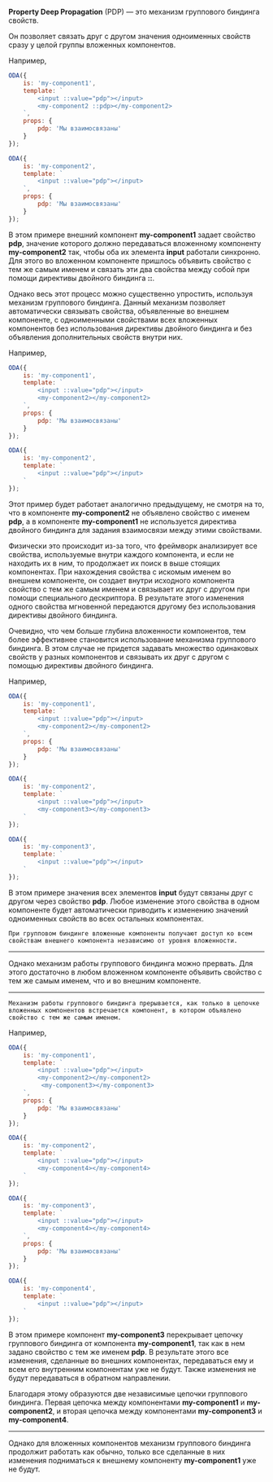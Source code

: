 ﻿**Property Deep Propagation** (PDP) — это механизм группового биндинга свойств.

Он позволяет связать друг с другом значения одноименных свойств сразу у целой группы вложенных компонентов.

Например,

```javascript _run_line_edit_[my-component1.js]
ODA({
    is: 'my-component1',
    template: `
        <input ::value="pdp"></input>
        <my-component2 ::pdp></my-component2>
    `,
    props: {
        pdp: 'Мы взаимосвязаны'
    }
});

ODA({
    is: 'my-component2',
    template: `
        <input ::value="pdp"></input>
    `,
    props: {
        pdp: 'Мы взаимосвязаны'
    }
});
```

В этом примере внешний компонент **my-component1** задает свойство **pdp**, значение которого должно передаваться вложенному компоненту **my-component2** так, чтобы оба их элемента **input** работали синхронно. Для этого во вложенном компоненте пришлось объявить свойство с тем же самым именем и связать эти два свойства между собой при помощи директивы двойного биндинга **::**.

Однако весь этот процесс можно существенно упростить, используя механизм группового биндинга. Данный механизм позволяет автоматически связывать свойства, объявленные во внешнем компоненте, с одноименными свойствами всех вложенных компонентов без использования директивы двойного биндинга и без объявления дополнительных свойств внутри них.

Например,

```javascript _run_line_edit_[my-component1.js]
ODA({
    is: 'my-component1',
    template: `
        <input ::value="pdp"></input>
        <my-component2></my-component2>
    `,
    props: {
        pdp: 'Мы взаимосвязаны'
    }
});

ODA({
    is: 'my-component2',
    template: `
        <input ::value="pdp"></input>
    `
});
```

Этот пример будет работает аналогично предыдущему, не смотря на то, что в компоненте **my-component2** не объявлено свойство с именем **pdp**, а в компоненте **my-component1** не используется директива двойного биндинга для задания взаимосвязи между этими свойствами.

Физически это происходит из-за того, что фреймворк анализирует все свойства, используемые внутри каждого компонента, и если не находить их в ним, то продолжает их поиск в выше стоящих компонентах. При нахождения свойства с искомым именем во внешнем компоненте, он создает внутри исходного компонента свойство с тем же самым именем и связывает их друг с другом при помощи специального дескриптора. В результате этого изменения одного свойства мгновенной передаются другому без использования директивы двойного биндинга.

Очевидно, что чем больше глубина вложенности компонентов, тем более эффективнее становится  использование механизма группового биндинга. В этом случае не придется задавать множество одинаковых свойств у разных компонентов и связывать их друг с другом с помощью директивы двойного биндинга.

Например,

```javascript _run_line_edit_[my-component1.js]
ODA({
    is: 'my-component1',
    template: `
        <input ::value="pdp"></input>
        <my-component2></my-component2>
    `,
    props: {
        pdp: 'Мы взаимосвязаны'
    }
});

ODA({
    is: 'my-component2',
    template: `
        <input ::value="pdp"></input>
        <my-component3></my-component3>
    `
});

ODA({
    is: 'my-component3',
    template: `
        <input ::value="pdp"></input>
    `
});
```

В этом примере значения всех элементов **input** будут связаны друг с другом через свойство **pdp**. Любое изменение этого свойства в одном компоненте будет автоматически приводить к изменению значений одноименных свойств во всех остальных компонентах.

```info_md
При групповом биндинге вложенные компоненты получают доступ ко всем свойствам внешнего компонента независимо от уровня вложенности.
```

---

Однако механизм работы группового биндинга можно прервать. Для этого достаточно в любом вложенном компоненте объявить свойство с тем же самым именем, что и во внешним компоненте.

---

```warning_md
Механизм работы группового биндинга прерывается, как только в цепочке вложенных компонентов встречается компонент, в котором объявлено свойство с тем же самым именем.
```

Например,

```javascript _run_line_edit_[my-component1.js]
ODA({
    is: 'my-component1',
    template: `
        <input ::value="pdp"></input>
        <my-component2></my-component2>
         <my-component3></my-component3>
    `,
    props: {
        pdp: 'Мы взаимосвязаны'
    }
});

ODA({
    is: 'my-component2',
    template: `
        <input ::value="pdp"></input>
        <my-component4></my-component4>
    `
});

ODA({
    is: 'my-component3',
    template: `
        <input ::value="pdp"></input>
        <my-component4></my-component4>
    `,
    props: {
        pdp: 'Мы взаимосвязаны'
    }
});

ODA({
    is: 'my-component4',
    template: `
        <input ::value="pdp"></input>
    `
});
```

В этом примере компонент **my-component3** перекрывает цепочку группового биндинга от компонента **my-component1**, так как в нем задано свойство с тем же именем **pdp**. В результате этого все изменения, сделанные во внешних компонентах, передаваться ему и всем его внутренним компонентам уже не будут. Также изменения не будут передаваться в обратном направлении.

Благодаря этому образуются две независимые цепочки группового биндинга. Первая цепочка между компонентами **my-component1** и **my-component2**, и вторая цепочка между компонентами **my-component3** и **my-component4**.

---

Однако для вложенных компонентов механизм группового биндинга продолжит работать как обычно, только все сделанные в них изменения подниматься к внешнему компоненту **my-component1** уже не будут.
